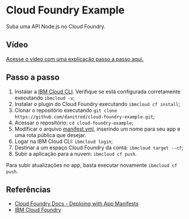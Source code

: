 # Cloud Foundry Example

Suba uma API Node.js no Cloud Foundry.

## Vídeo

[Acesse o vídeo com uma explicação passo a passo aqui.](https://www.youtube.com/watch?v=PFGPgO3YZ4c)

## Passo a passo

1. Instalar a [IBM Cloud CLI](https://github.com/IBM-Cloud/ibm-cloud-cli-release). Verifique se está configurada corretamente executando `ibmcloud -v`;
2. Instalar o plugin do Cloud Foundry executando `ibmcloud cf install`;
3. Clonar o repositório executando `git clone https://github.com/danitrod/cloud-foundry-example.git`;
4. Acessar o repositório: `cd cloud-foundry-example`;
5. Modificar o arquivo [manifest.yml](./manifest.yml), inserindo um nome para seu app e uma rota pública que desejar.
6. Logar na IBM Cloud CLI: `ibmcloud login`;
7. Destinar a um espaço Cloud Foundry da conta: `ibmcloud target --cf`;
8. Subir a aplicação para a nuvem: `ibmcloud cf push`.

Para subir atualizações no app, basta executar novamente `ibmcloud cf push`.

## Referências

- [Cloud Foundry Docs - Deploing with App Manifests](https://docs.cloudfoundry.org/devguide/deploy-apps/manifest.html)
- [IBM Cloud Foundry](https://www.ibm.com/cloud/cloud-foundry)
